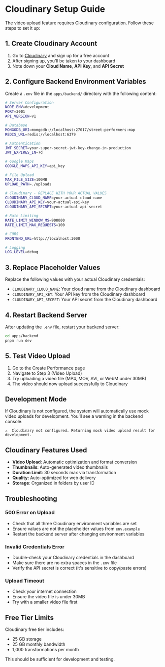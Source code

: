 # Cloudinary Setup Guide

The video upload feature requires Cloudinary configuration. Follow these steps to set it up:

## 1. Create Cloudinary Account

1. Go to [Cloudinary](https://cloudinary.com/) and sign up for a free account
2. After signing up, you'll be taken to your dashboard
3. Note down your **Cloud Name**, **API Key**, and **API Secret**

## 2. Configure Backend Environment Variables

Create a `.env` file in the `apps/backend/` directory with the following content:

```bash
# Server Configuration
NODE_ENV=development
PORT=3001
API_VERSION=v1

# Database
MONGODB_URI=mongodb://localhost:27017/street-performers-map
REDIS_URL=redis://localhost:6379

# Authentication
JWT_SECRET=your-super-secret-jwt-key-change-in-production
JWT_EXPIRES_IN=7d

# Google Maps
GOOGLE_MAPS_API_KEY=api_key

# File Upload
MAX_FILE_SIZE=100MB
UPLOAD_PATH=./uploads

# Cloudinary - REPLACE WITH YOUR ACTUAL VALUES
CLOUDINARY_CLOUD_NAME=your-actual-cloud-name
CLOUDINARY_API_KEY=your-actual-api-key
CLOUDINARY_API_SECRET=your-actual-api-secret

# Rate Limiting
RATE_LIMIT_WINDOW_MS=900000
RATE_LIMIT_MAX_REQUESTS=100

# CORS
FRONTEND_URL=http://localhost:3000

# Logging
LOG_LEVEL=debug
```

## 3. Replace Placeholder Values

Replace the following values with your actual Cloudinary credentials:

- `CLOUDINARY_CLOUD_NAME`: Your cloud name from the Cloudinary dashboard
- `CLOUDINARY_API_KEY`: Your API key from the Cloudinary dashboard  
- `CLOUDINARY_API_SECRET`: Your API secret from the Cloudinary dashboard

## 4. Restart Backend Server

After updating the `.env` file, restart your backend server:

```bash
cd apps/backend
pnpm run dev
```

## 5. Test Video Upload

1. Go to the Create Performance page
2. Navigate to Step 3 (Video Upload)
3. Try uploading a video file (MP4, MOV, AVI, or WebM under 30MB)
4. The video should now upload successfully to Cloudinary

## Development Mode

If Cloudinary is not configured, the system will automatically use mock video uploads for development. You'll see a warning in the backend console:

```
⚠️  Cloudinary not configured. Returning mock video upload result for development.
```

## Cloudinary Features Used

- **Video Upload**: Automatic optimization and format conversion
- **Thumbnails**: Auto-generated video thumbnails
- **Duration Limit**: 30 seconds max via transformation
- **Quality**: Auto-optimized for web delivery
- **Storage**: Organized in folders by user ID

## Troubleshooting

### 500 Error on Upload
- Check that all three Cloudinary environment variables are set
- Ensure values are not the placeholder values from `env.example`
- Restart the backend server after changing environment variables

### Invalid Credentials Error
- Double-check your Cloudinary credentials in the dashboard
- Make sure there are no extra spaces in the `.env` file
- Verify the API secret is correct (it's sensitive to copy/paste errors)

### Upload Timeout
- Check your internet connection
- Ensure the video file is under 30MB
- Try with a smaller video file first

## Free Tier Limits

Cloudinary free tier includes:
- 25 GB storage
- 25 GB monthly bandwidth
- 1,000 transformations per month

This should be sufficient for development and testing.

